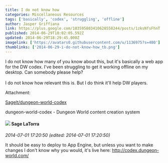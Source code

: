```yaml
---
title: I do not know how
categories: Miscellaneous Resources
tags: ['basically', 'codex', 'struggling', 'offline']
author: Jasper Griffiana
link: https://plus.google.com/103595803410628558244/posts/1zksNfsFhnT
published: 2014-06-29T18:02:05.592Z
updated: 2014-06-29T18:29:45.000Z
imagelink: ['https://avatars0.githubusercontent.com/u/1136975?s=400']
thumblinks: ['2014-06-29-i-do-not-know-how_tb.png']
---
```


I do not know how many of you know about this, but it&#39;s basically a web app for the DW codex. I&#39;ve been struggling to get it working offline on my desktop. Can somebody please help?<br /><br />I do not know how relevant this is. But I do think it&#39;ll help DW players.﻿


Attachment:

<a href='https://github.com/Sagelt/dungeon-world-codex'>Sagelt/dungeon-world-codex</a>


dungeon-world-codex - Dungeon World content creation system
<div id='comment z12yhti5tw23chyk522xcrppvofeer4lv'>
  <h4><img src='{{site.baseurl}}//images/avatars/117415966179711277938_photo.jpg'> Sage LaTorra</h4>
      <p><cite>2014-07-01 17:20:50 (edited: 2014-07-01 17:20:50)</cite></p>
        <p>It should be easy to deploy to App Engine, but unless you want to make changes I don&#39;t know why you would, it&#39;s live here: <a href="http://codex.dungeon-world.com/" class="ot-anchor">http://codex.dungeon-world.com/</a></p>
</div>
        